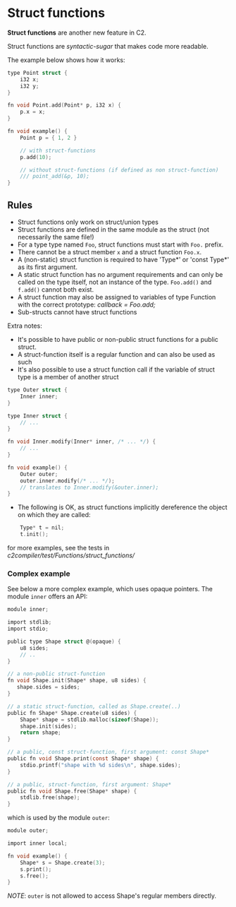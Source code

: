 # Struct functions
__Struct functions__ are another new feature in C2.

Struct functions are _syntactic-sugar_ that makes code more readable.

The example below shows how it works:

```c
type Point struct {
    i32 x;
    i32 y;
}

fn void Point.add(Point* p, i32 x) {
    p.x = x;
}

fn void example() {
    Point p = { 1, 2 }

    // with struct-functions
    p.add(10);

    // without struct-functions (if defined as non struct-function)
    /// point_add(&p, 10);
}
```

## Rules
* Struct functions only work on struct/union types
* Struct functions are defined in the same module as the struct (not necessarily the same file!)
* For a type type named `Foo`, struct functions must start with `Foo.` prefix.
* There cannot be a struct member `x` and a struct function `Foo.x`.
* A (non-static) struct function is required to have 'Type\*' or 'const Type\*' as its first argument.
* A static struct function has no argument requirements and can only be called on the type itself,
    not an instance of the type. `Foo.add()` and `f.add()` cannot both exist.
* A struct function may also be assigned to variables of type Function with the correct prototype:
    _callback = Foo.add;_
* Sub-structs cannot have struct functions

Extra notes:

* It's possible to have public or non-public struct functions for a public struct.
* A struct-function itself is a regular function and can also be used as such
* It's also possible to use a struct function call if the variable of struct type is a member of
    another struct
```c
type Outer struct {
    Inner inner;
}

type Inner struct {
    // ...
}

fn void Inner.modify(Inner* inner, /* ... */) {
    // ...
}

fn void example() {
    Outer outer;
    outer.inner.modify(/* ... */);
    // translates to Inner.modify(&outer.inner);
}
```

* The following is OK, as struct functions implicitly dereference the object on which they are called:
```c
    Type* t = nil;
    t.init();
```

for more examples, see the tests in _c2compiler/test/Functions/struct_functions/_


### Complex example

See below a more complex example, which uses opaque pointers. The module `inner` offers an API:

```c
module inner;

import stdlib;
import stdio;

public type Shape struct @(opaque) {
    u8 sides;
    // ..
}

// a non-public struct-function
fn void Shape.init(Shape* shape, u8 sides) {
   shape.sides = sides;
}

// a static struct-function, called as Shape.create(..)
public fn Shape* Shape.create(u8 sides) {
    Shape* shape = stdlib.malloc(sizeof(Shape));
    shape.init(sides);
    return shape;
}

// a public, const struct-function, first argument: const Shape*
public fn void Shape.print(const Shape* shape) {
    stdio.printf("shape with %d sides\n", shape.sides);
}

// a public, struct-function, first argument: Shape*
public fn void Shape.free(Shape* shape) {
    stdlib.free(shape);
}
```

which is used by the module `outer`:

```c
module outer;

import inner local;

fn void example() {
    Shape* s = Shape.create(3);
    s.print();
    s.free();
}
```

_NOTE_: `outer` is not allowed to access Shape's regular members directly.

